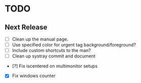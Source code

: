 TODO
====

Next Release
------------
- [ ] Clean up the manual page.
- [ ] Use specified color for urgent tag background/foreground?
- [ ] Include custom shortcuts to the man?
- [ ] Clean up systray commit and document
- [?] Fix iscentered on multimonitor setups
- [x] Fix windows counter
